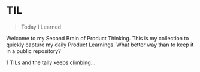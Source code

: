 # TIL

> Today I Learned

Welcome to my Second Brain of Product Thinking. This is my collection to quickly capture my daily Product Learnings. What better way than to keep it in a public repository? 

1 TILs and the tally keeps climbing...
